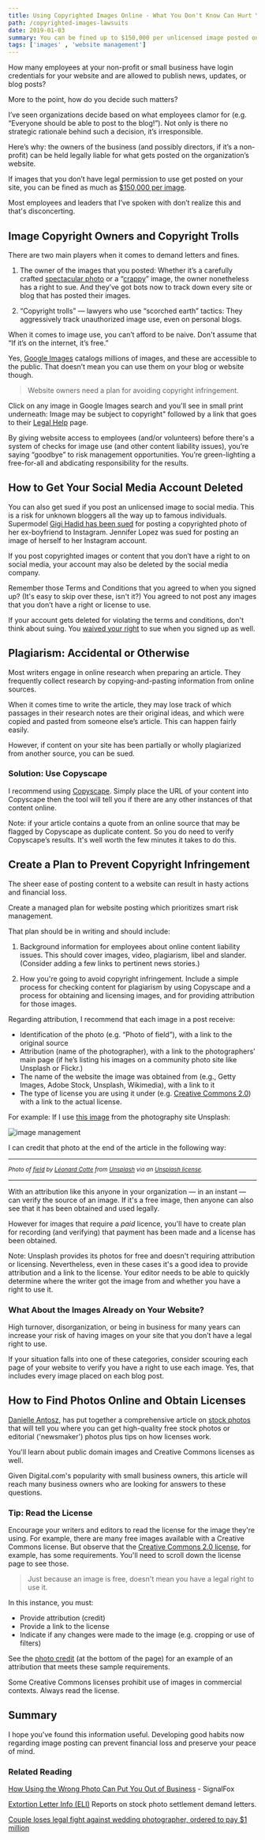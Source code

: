 ```yaml
---
title: Using Copyrighted Images Online - What You Don't Know Can Hurt You
path: /copyrighted-images-lawsuits
date: 2019-01-03
summary: You can be fined up to $150,000 per unlicensed image posted on your website or blog. Find out how to manage your risk and prevent copyright infringement.
tags: ['images' , 'website management']
---
```



<p>How many employees at your non-profit or small business have login credentials for your website and are allowed to publish news, updates, or blog posts? </p>

More to the point, how do you decide such matters?

I’ve seen organizations decide based on what employees clamor for (e.g. “Everyone should be able to post to the blog!”). Not only is there no strategic rationale behind such a decision, it’s irresponsible. 

Here’s why: the owners of the business (and possibly directors, if it’s a non-profit) can be held legally liable for what gets posted on the organization’s website.

If images that you don’t have legal permission to use get posted on your site, you can be fined as much as <a href="https://copyrightalliance.org/ca_faq_post/statutory-damages-why-do-they-matter/" target="blank">$150,000 per image</a>.

Most employees and leaders that I’ve spoken with don’t realize this and that's disconcerting.

## Image Copyright Owners and Copyright Trolls

There are two main players when it comes to demand letters and fines.

1. The owner of the images that you posted: Whether it’s a carefully crafted <a href="https://www.fastcompany.com/40494777/here-come-the-copyright-robots-for-hire-with-lawyers-in-tow" target="blank">spectacular photo</a> or a “<a href="https://www.contentfac.com/copyright-infringement-penalties-are-scary/" target="blank">crappy</a>” image, the owner nonetheless has a right to sue. And they’ve got bots now to track down every site or blog that has posted their images.

2. “Copyright trolls” — lawyers who use “scorched earth” tactics: They aggressively track unauthorized image use, even on personal blogs. 

When it comes to image use, you can’t afford to be naive. Don't assume that “If it’s on the internet, it’s free.” 

Yes, <a href="https://www.google.com/imghp" target="blank">Google Images</a> catalogs millions of images, and these are accessible to the public. That doesn’t mean you can use them on your blog or website though.

> Website owners need a plan for avoiding copyright infringement.

Click on any image in Google Images search and you'll see in small print underneath: Image may be subject to copyright" followed by a link that goes to their <a href="https://support.google.com/legal/answer/3463239?sa=X&ved=2ahUKEwjPiZfUzdHkAhWrwVkKHU6kCZcQlZ0DegQIARAB" target="blank">Legal Help</a> page.

By giving website access to employees (and/or volunteers) before there's a system of checks for image use (and other content liability issues), you’re saying “goodbye” to risk management opportunities. You’re green-lighting a free-for-all and abdicating responsibility for the results. 

## How to Get Your Social Media Account Deleted

You can also get sued if you post an unlicensed image to social media.  This is a risk for unknown bloggers all the way up to famous individuals. Supermodel <a href="http://www.thefashionlaw.com/home/gigi-hadid-is-being-sued-for-a-third-time-for-posting-anothers-photo-on-her-instagram" target="blank">Gigi Hadid has been sued</a> for posting a copyrighted photo of her ex-boyfriend to Instagram. Jennifer Lopez was sued for posting an image of herself to her Instagram account.

If you post copyrighted images or content that you don’t have a right to on social media, your account may also be deleted by the social media company.

Remember those Terms and Conditions that you agreed to when you signed up? (It's easy to skip over these, isn't it?) You agreed to not post any images that you don’t have a right or license to use. 

If your account gets deleted for violating the terms and conditions, don't think about suing.  You <a href="https://help.instagram.com/581066165581870" target="blank">waived your right</a> to sue when you signed up as well. 
  

## Plagiarism: Accidental or Otherwise 

Most writers engage in online research when preparing an article. They frequently collect research by copying-and-pasting information from online sources.

When it comes time to write the article, they may lose track of which passages in their research notes are their original ideas, and which were copied and pasted from someone else’s article. This can happen fairly easily.

However, if content on your site has been partially or wholly plagiarized from another source, you can be sued. 

### Solution: Use Copyscape

I recommend using <a href="https://www.copyscape.com/" target="blank">Copyscape</a>. Simply place the URL of your content into Copyscape then the tool will tell you if there are any other instances of that content online.

Note: if your article contains a quote from an online source that may be flagged by Copyscape as duplicate content. So you do need to verify Copyscape’s results. It's well worth the few minutes it takes to do this. 


## Create a Plan to Prevent Copyright Infringement

The sheer ease of posting content to a website can result in hasty actions and financial loss.

Create a managed plan for website posting which prioritizes smart risk management. 

That plan should be in writing and should include: 

1. Background information for employees about online content liability issues. This should cover images, video, plagiarism, libel and slander. (Consider adding a few links to pertinent news stories.)

2. How you're going to avoid copyright infringement. Include a simple process for checking content for plagiarism by using Copyscape and a process for obtaining and licensing images, and for providing attribution for those images.

Regarding attribution, I recommend that each image in a post receive:

* Identification of the photo (e.g. “Photo of field”), with a link to the original source
* Attribution (name of the photographer), with a link to the photographers’ main page (if he’s listing his images on a community photo site like Unsplash or Flickr.)
* The name of the website the image was obtained from (e.g., Getty Images, Adobe Stock, Unsplash, Wikimedia), with a link to it
* The type of license you are using it under (e.g. <a href="https://creativecommons.org/licenses/by/2.0/" target="blank">Creative Commons 2.0</a>) with a link to the actual license.  

For example: If I use <a href="https://unsplash.com/photos/c1Jp-fo53U8" target="blank">this image</a> from the photography site Unsplash:

![image management](https://res.cloudinary.com/icecloud7/image/upload/w_auto,f_auto,e_sharpen/v1568569666/image-management_idzo79.png)

I can credit that photo at the end of the article in the following way:

<hr>

<small><em>Photo of <a href="https://unsplash.com/photos/c1Jp-fo53U8" target="blank">field</a> by <a href="https://unsplash.com/@ettocl" target="blank">Léonard Cotte</a> from <a href="https://unsplash.com" target="blank">Unsplash</a> via an <a href="https://unsplash.com/license" target="blank">Unsplash license</a>.</em></small>
<hr>

<p>With an attribution like this anyone in your organization — in an instant — can verify the source of an image. If it's a free image, then anyone can also see that it has been obtained and used legally. </p>
<p>However for images that require a <em>paid</em> licence, you'll have to create plan for recording (and verifying) that payment has been made and a license has been obtained.</p>

<p>Note: Unsplash provides its photos for free and doesn't requiring attribution or licensing. Nevertheless, even in these cases it's a good idea to provide attribution and a link to the license. Your editor needs to be able to quickly determine where the writer got the image from and whether you have a right to use it. </p>

### What About the Images Already on Your Website?

High turnover, disorganization, or being in business for many years can increase your risk of having images on your site that you don’t have a legal right to use. 

If your situation falls into one of these categories, consider scouring each page of your website to verify you have a right to use each image. Yes, that includes every image placed on each blog post. 

## How to Find Photos Online and Obtain Licenses

<a href="https://danielleantosz.com/" target="blank">Danielle Antosz</a>, has put together a comprehensive article on <a href="https://digital.com/blog/stock-photos/" target="blank">stock photos</a> that will tell you where you can get high-quality free stock photos or editorial ('newsmaker') photos plus tips on how licenses work.

You'll learn about public domain images and Creative Commons licenses as well. 

Given Digital.com's popularity with small business owners, this article will reach many business owners who are looking for answers to these questions.

### Tip: Read the License 

Encourage your writers and editors to read the license for the image they're using. For example, there are many free images available with a Creative Commons license. But observe that the <a href="https://creativecommons.org/licenses/by/2.0/" target="blank">Creative Commons 2.0 license</a>, for example, has some requirements. You'll need to scroll down the license page to see those.

> Just because an image is free, doesn't mean you have a legal right to use it.

In this instance, you must:

* Provide attribution (credit)
* Provide a link to the license
* Indicate if any changes were made to the image (e.g. cropping or use of filters) 

See the <a href="/acquisition-behavior-outcomes/">photo credit</a> (at the bottom of the page) for an example of an attribution that meets these sample requirements. 

Some Creative Commons licenses prohibit use of images in commercial contexts. Always read the license.

## Summary

I hope you've found this information useful. Developing good habits now regarding image posting can prevent financial loss and preserve your peace of mind.


### Related Reading

<a href="/copyright-trolls/">How Using the Wrong Photo Can Put You Out of Business</a> - SignalFox

<a href="https://www.extortionletterinfo.com/" target="blank">Extortion Letter Info (ELI)</a>
Reports on stock photo settlement demand letters. 


<a href="https://www.chicagotribune.com/nation-world/ct-legal-fight-wedding-photos-20170801-story.html" target="blank">Couple loses legal fight against wedding photographer, ordered to pay $1 million</a>


